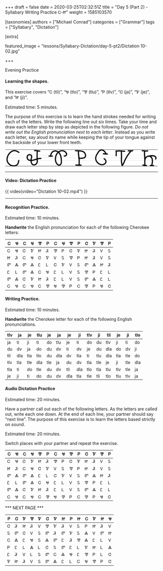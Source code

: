 +++
draft = false
date = 2020-03-25T02:32:51Z
title = "Day 5 (Part 2) - Syllabary Writing Practice Ꮯ-Ꮵ"
weight = 1585103570

[taxonomies]
authors = ["Michael Conrad"]
categories = ["Grammar"]
tags = ["Syllabary", "Dictation"]

[extra]

featured_image = "lessons/Syllabary-Dictation/day-5-pt2/Dictation 10-02.jpg"

+++

Evening Practice

#### Learning the shapes.

This exercise covers “Ꮯ (tli)”, “Ꮰ (tlo)”, “Ꮱ (tlu)”, “Ꮲ (tlv)”, “Ꮳ
(ja)”, “Ꮴ (je)”, and “Ꮵ (ji)”.

Estimated time: 5 minutes.
<!-- more -->
The purpose of this exercise is to learn the hand strokes needed for
writing each of the letters. Write the following line out six times.
Take your time and draw each letter step by step as depicted in the
following figure. *Do not write out the English pronunciation next to
each letter*. Instead as you write each letter, say aloud its name while
keeping the tip of your tongue against the backside of your lower front
teeth.

![image](handone%20-%20sample%2010.jpg)

---

#### Video: Dictation Practice

{{ video(video="Dictation 10-02.mp4") }}

---

#### Recognition Practice.

Estimated time: 10 minutes.

__Handwrite__ the English pronunciation for each of the following Cherokee letters:

| Ꮯ | Ꮰ | Ꮯ | Ꮰ | Ꮱ | Ꮲ | Ꮯ | Ꮰ | Ꮱ | Ꮲ | Ꮳ | Ꮴ | Ꮱ | Ꮲ |
|---|---|---|---|---|---|---|---|---|---|---|---|---|---|
| Ꮯ | Ꮰ | Ꮳ | Ꮴ | Ꮵ | Ꮨ | Ꮱ | Ꮲ | Ꮳ | Ꮴ | Ꮵ | Ꮨ | Ꮩ | Ꮪ |
| Ꮵ | Ꮨ | Ꮯ | Ꮰ | Ꮳ | Ꮴ | Ꮩ | Ꮪ | Ꮱ | Ꮲ | Ꮵ | Ꮨ | Ꮩ | Ꮪ |
| Ꮫ | Ꮬ | Ꮫ | Ꮬ | Ꮭ | Ꮮ | Ꮳ | Ꮴ | Ꮩ | Ꮪ | Ꮫ | Ꮬ | Ꮵ | Ꮨ |
| Ꮭ | Ꮮ | Ꮫ | Ꮬ | Ꮯ | Ꮰ | Ꮭ | Ꮮ | Ꮩ | Ꮪ | Ꮱ | Ꮲ | Ꮭ | Ꮮ |
| Ꮫ | Ꮬ | Ꮳ | Ꮴ | Ꮵ | Ꮨ | Ꮭ | Ꮮ | Ꮩ | Ꮪ | Ꮫ | Ꮬ | Ꮭ | Ꮮ |
| Ꮯ | Ꮰ | Ꮯ | Ꮰ | Ꮯ | Ꮱ | Ꮰ | Ꮱ | Ꮲ | Ꮯ | Ꮱ | Ꮲ | Ꮰ | Ꮳ |

#### Writing Practice.

Estimated time: 10 minutes.

__Handwrite__ the Cherokee letter for each of the following English pronunciations.

| tlv | ja  | je  | tlu | je  | ja  | je  | ji  | tlv | ji  | tli | je  | ji  | tlo |
|-----|-----|-----|-----|-----|-----|-----|-----|-----|-----|-----|-----|-----|-----|
| ja  | ti  | ji  | ti  | do  | tlu | je  | ti  | do  | du  | tlv | ji  | ti  | do  |
| du  | dv  | ja  | do  | du  | dv  | ti  | dv  | je  | du  | dla | do  | dv  | ji  |
| tli | dla | tla | tlo | du  | dla | dv  | tla | ti  | tlu | dla | tla | tle | do  |
| tlv | tla | tle | dla | tle | ja  | du  | dv  | tla | tle | je  | ji  | tle | dla |
| tla | ti  | do  | tle | du  | dv  | tli | dla | tlo | tla | tlu | tlv | tle | ja  |
| je  | ji  | ti  | do  | du  | dv  | dla | tla | tle | tli | tlo | tlu | tlv | ja  |

#### Audio Dictation Practice

Estimated time: 20 minutes.

Have a partner call out each of the following letters. As the letters
are called out, write each one down. At the end of each line, your
partner should say “next line”. The purpose of this exercise is to learn
the letters based strictly on sound.

Estimated time: 20 minutes.

Switch places with your partner and repeat the exercise.

| Ꮯ | Ꮰ | Ꮯ | Ꮰ | Ꮱ | Ꮲ | Ꮯ | Ꮰ | Ꮱ | Ꮲ | Ꮳ | Ꮴ | Ꮱ | Ꮲ |
|---|---|---|---|---|---|---|---|---|---|---|---|---|---|
| Ꮯ | Ꮰ | Ꮳ | Ꮴ | Ꮵ | Ꮨ | Ꮱ | Ꮲ | Ꮳ | Ꮴ | Ꮵ | Ꮨ | Ꮩ | Ꮪ |
| Ꮵ | Ꮨ | Ꮯ | Ꮰ | Ꮳ | Ꮴ | Ꮩ | Ꮪ | Ꮱ | Ꮲ | Ꮵ | Ꮨ | Ꮩ | Ꮪ |
| Ꮫ | Ꮬ | Ꮫ | Ꮬ | Ꮭ | Ꮮ | Ꮳ | Ꮴ | Ꮩ | Ꮪ | Ꮫ | Ꮬ | Ꮵ | Ꮨ |
| Ꮭ | Ꮮ | Ꮫ | Ꮬ | Ꮯ | Ꮰ | Ꮭ | Ꮮ | Ꮩ | Ꮪ | Ꮱ | Ꮲ | Ꮭ | Ꮮ |
| Ꮫ | Ꮬ | Ꮳ | Ꮴ | Ꮵ | Ꮨ | Ꮭ | Ꮮ | Ꮩ | Ꮪ | Ꮫ | Ꮬ | Ꮭ | Ꮮ |
| Ꮯ | Ꮰ | Ꮯ | Ꮰ | Ꮯ | Ꮱ | Ꮰ | Ꮱ | Ꮲ | Ꮯ | Ꮱ | Ꮲ | Ꮰ | Ꮳ |

*** NEXT PAGE ***

| Ꮲ | Ꮳ | Ꮴ | Ꮱ | Ꮴ | Ꮳ | Ꮴ | Ꮵ | Ꮲ | Ꮵ | Ꮯ | Ꮴ | Ꮵ | Ꮰ |
|---|---|---|---|---|---|---|---|---|---|---|---|---|---|
| Ꮳ | Ꮨ | Ꮵ | Ꮨ | Ꮩ | Ꮱ | Ꮴ | Ꮨ | Ꮩ | Ꮪ | Ꮲ | Ꮵ | Ꮨ | Ꮩ |
| Ꮪ | Ꮫ | Ꮳ | Ꮩ | Ꮪ | Ꮫ | Ꮨ | Ꮫ | Ꮴ | Ꮪ | Ꮬ | Ꮩ | Ꮫ | Ꮵ |
| Ꮯ | Ꮬ | Ꮭ | Ꮰ | Ꮪ | Ꮬ | Ꮫ | Ꮭ | Ꮨ | Ꮱ | Ꮬ | Ꮭ | Ꮮ | Ꮩ |
| Ꮲ | Ꮭ | Ꮮ | Ꮬ | Ꮮ | Ꮳ | Ꮪ | Ꮫ | Ꮭ | Ꮮ | Ꮴ | Ꮵ | Ꮮ | Ꮬ |
| Ꮭ | Ꮨ | Ꮩ | Ꮮ | Ꮪ | Ꮫ | Ꮯ | Ꮬ | Ꮰ | Ꮭ | Ꮱ | Ꮲ | Ꮮ | Ꮳ |
| Ꮴ | Ꮵ | Ꮨ | Ꮩ | Ꮪ | Ꮫ | Ꮬ | Ꮭ | Ꮮ | Ꮯ | Ꮰ | Ꮱ | Ꮲ | Ꮳ |
